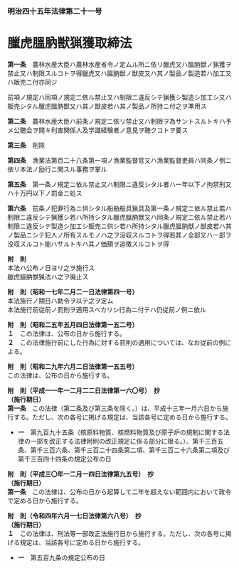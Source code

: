 ### 明治四十五年法律第二十一号  
# 臘虎膃肭獣猟獲取締法  
  
**第一条**　農林水産大臣ハ農林水産省令ノ定ムル所ニ依リ臘虎又ハ膃肭獣ノ猟獲ヲ禁止又ハ制限スルコトヲ得臘虎又ハ膃肭獣ノ獣皮又ハ其ノ製品ノ製造若ハ加工又ハ販売ニ付亦同ジ  
  
前項ノ規定ハ同項ノ規定ニ依ル禁止又ハ制限ニ違反シテ猟獲シ製造シ加工シ又ハ販売シタル臘虎膃肭獣又ハ其ノ獣皮若ハ其ノ製品ノ所持ニ付之ヲ準用ス  
  
**第二条**　農林水産大臣ハ前条ノ規定ニ依リ禁止又ハ制限ヲ為サントスルトキハ予メ公聴会ヲ開キ利害関係人及学識経験者ノ意見ヲ聴クコトヲ要ス  
  
**第三条**　削除  
  
**第四条**　漁業法第百二十八条第一項ノ漁業監督官又ハ漁業監督吏員ハ同条ノ例ニ依リ本法ノ励行ニ関スル事務ヲ掌ル  
  
**第五条**　第一条ノ規定ニ依ル禁止又ハ制限ニ違反シタル者ハ一年以下ノ拘禁刑又ハ十万円以下ノ罰金ニ処ス  
  
**第六条**　前条ノ犯罪行為ニ供シタル船舶船具猟具及第一条ノ規定ニ依ル禁止若ハ制限ニ違反シテ猟獲シ若ハ所持シタル臘虎膃肭獣又ハ同条ノ規定ニ依ル禁止若ハ制限ニ違反シテ製造シ加工シ販売ニ供シ若ハ所持シタル臘虎膃肭獣ノ獣皮若ハ其ノ製品ニシテ犯人ノ所有スルモノハ之ヲ没収スルコトヲ得若其ノ全部又ハ一部ヲ没収スルコト能ハサルトキハ其ノ価額ヲ追徴スルコトヲ得  
  
**附　則**  
本法ハ公布ノ日ヨリ之ヲ施行ス  
臘虎膃肭獣猟法ハ之ヲ廃止ス  
  
**附　則（昭和一七年二月二一日法律第四一号）**  
本法施行ノ期日ハ勅令ヲ以テ之ヲ定ム  
本法施行前従前ノ罰則ヲ適用スベカリシ行為ニ付テハ仍従前ノ例ニ依ル  
  
**附　則（昭和二五年五月四日法律第一五二号）**  
**１**　この法律は、公布の日から施行する。  
**２**　この法律施行前にした行為に対する罰則の適用については、なお従前の例による。  
  
**附　則（昭和二九年六月二日法律第一五五号）**  
この法律は、公布の日から施行する。  
  
**附　則（平成一一年一二月二二日法律第一六〇号）　抄**  
**（施行期日）**  
**第一条**　この法律（第二条及び第三条を除く。）は、平成十三年一月六日から施行する。ただし、次の各号に掲げる規定は、当該各号に定める日から施行する。  
* **一**　第九百九十五条（核原料物質、核燃料物質及び原子炉の規制に関する法律の一部を改正する法律附則の改正規定に係る部分に限る。）、第千三百五条、第千三百六条、第千三百二十四条第二項、第千三百二十六条第二項及び第千三百四十四条の規定公布の日  
  
**附　則（平成三〇年一二月一四日法律第九五号）　抄**  
**（施行期日）**  
**第一条**　この法律は、公布の日から起算して二年を超えない範囲内において政令で定める日から施行する。  
  
**附　則（令和四年六月一七日法律第六八号）　抄**  
**（施行期日）**  
**１**　この法律は、刑法等一部改正法施行日から施行する。ただし、次の各号に掲げる規定は、当該各号に定める日から施行する。  
* **一**　第五百九条の規定公布の日  
  
